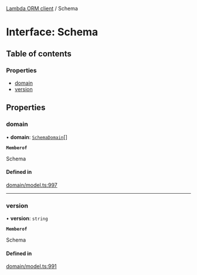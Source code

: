 [Lambda ORM client](../README.md) / Schema

# Interface: Schema

## Table of contents

### Properties

- [domain](Schema.md#domain)
- [version](Schema.md#version)

## Properties

### domain

• **domain**: [`SchemaDomain`](SchemaDomain.md)[]

**`Memberof`**

Schema

#### Defined in

[domain/model.ts:997](https://github.com/FlavioLionelRita/lambdaorm-client-node/blob/216c8a0/src/lib/domain/model.ts#L997)

___

### version

• **version**: `string`

**`Memberof`**

Schema

#### Defined in

[domain/model.ts:991](https://github.com/FlavioLionelRita/lambdaorm-client-node/blob/216c8a0/src/lib/domain/model.ts#L991)
